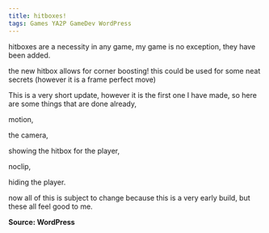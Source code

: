 ```yaml
---
title: hitboxes!
tags: Games YA2P GameDev WordPress
---
```


hitboxes are a necessity in any game, my game is no exception, they have been added.

the new hitbox allows for corner boosting! this could be used for some neat secrets (however it is a frame perfect move)

This is a very short update, however it is the first one I have made, so here are some things that are done already, 

motion, 

the camera, 

showing the hitbox for the player, 

noclip, 

hiding the player. 

now all of this is subject to change because this is a very early build, but these all feel good to me.

**Source: WordPress**
